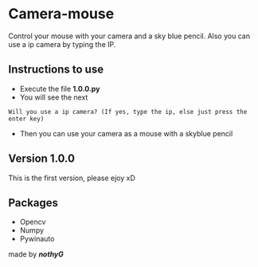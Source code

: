 # Camera-mouse
Control your mouse with your camera and a sky blue pencil. Also you can use a ip camera by typing the IP.

## Instructions to use
* Execute the file **1.0.0.py**
* You will see the next
```
Will you use a ip camera? (If yes, type the ip, else just press the enter key)
```
* Then you can use your camera as a mouse with a skyblue pencil

## Version 1.0.0
This is the first version,  please ejoy xD

## Packages
* Opencv
* Numpy
* Pywinauto

made by **_nothyG_**

